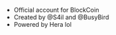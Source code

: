 - Official account for BlockCoin
- Created by @S4il and @BusyBird
- Powered by Hera lol

<!---
blockcoin-v3/blockcoin-v3 is a ✨ special ✨ repository because its `README.md` (this file) appears on your GitHub profile.
You can click the Preview link to take a look at your changes.
--->
